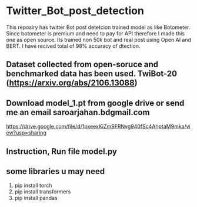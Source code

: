 # Twitter_Bot_post_detection

This reposiry has twitter Bot post detetcion trained model as like Botometer. Since botometer is premium and need to pay for API therefore I made this one as open source.
Its trained non 50k bot and real post using Open AI and BERT. I have recived total of 98% accuracy of dtection.

## Dataset collected from open-soruce and benchmarked data has been used.  TwiBot-20 (https://arxiv.org/abs/2106.13088)




## Download model_1.pt from google drive or send me an email saroarjahan.bd<at>gmail.com

https://drive.google.com/file/d/1pxeexKiZmSFRNvg940fSc4AhptaM9mka/view?usp=sharing

## Instruction,  Run file model.py


## some libraries u may need

1. pip install torch
2. pip install transformers
3. pip install pandas



